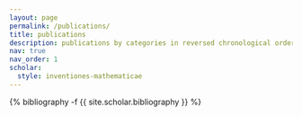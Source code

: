 ```yaml
---
layout: page
permalink: /publications/
title: publications
description: publications by categories in reversed chronological order. generated by jekyll-scholar.
nav: true
nav_order: 1
scholar:
  style: inventiones-mathematicae
---
```

<!-- _pages/publications.md -->
<div class="publications">

{% bibliography -f {{ site.scholar.bibliography }} %}

</div>
